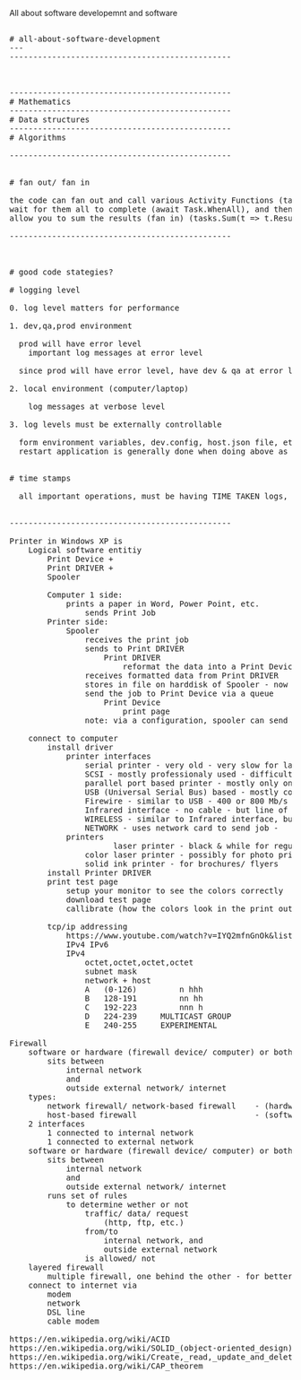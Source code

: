 All about software developemnt and software

<pre>

# all-about-software-development
---
-----------------------------------------------

		

-----------------------------------------------
# Mathematics
-----------------------------------------------
# Data structures
-----------------------------------------------
# Algorithms

-----------------------------------------------


# fan out/ fan in

the code can fan out and call various Activity Functions (tasks = durableOrchestrationContext.CallFunctionAsync)
wait for them all to complete (await Task.WhenAll), and then 
allow you to sum the results (fan in) (tasks.Sum(t => t.Result))

-----------------------------------------------



# good code stategies?

# logging level

0. log level matters for performance

1. dev,qa,prod environment

  prod will have error level
    important log messages at error level
    
  since prod will have error level, have dev & qa at error level (occasionally see if verbose level is working fine)

2. local environment (computer/laptop)

    log messages at verbose level
  
3. log levels must be externally controllable

  form environment variables, dev.config, host.json file, etc.
  restart application is generally done when doing above as a best practice


# time stamps

  all important operations, must be having TIME TAKEN logs, which tell how much time they took - save time for customer and cost


-----------------------------------------------

Printer in Windows XP is
	Logical software entitiy
		Print Device +
		Print DRIVER +
		Spooler

		Computer 1 side:
			prints a paper in Word, Power Point, etc.
				sends Print Job
		Printer side:
			Spooler
				receives the print job
				sends to Print DRIVER
					Print DRIVER
						reformat the data into a Print Device langauge (Postscript, PCL, etc.)
				receives formatted data from Print DRIVER
				stores in file on harddisk of Spooler - now Job is spooled
				send the job to Print Device via a queue
					Print Device
						print page
				note: via a configuration, spooler can send pages to Print Device, while it works with spooler for further pages reformatting.

	connect to computer
		install driver
			printer interfaces
				serial printer - very old - very slow for large documents as it sends 1 bit at a time, difficult configuration, convinient as it has very long cable (PC & printer can be very distant)
				SCSI - mostly professionaly used - difficult configuration
				parallel port based printer - mostly only one parallel port - most used in homes too - not plug & play - manually install from control panel (CD may be required)
				USB (Universal Serial Bus) based - mostly comes in multiple USB ports - plug & play - automatically connect to computer - 480 Mb/second data sent
				Firewire - similar to USB - 400 or 800 Mb/s - hasn't caught on as strongly as USB
				Infrared interface - no cable - but line of sight to printer should not be blocked by other phyiscal objects, also 1+ meter may have problems, secruity concerns as data is in air as others with IR port can see what is being printed.
				WIRELESS - similar to Infrared interface, but uses Radio signal - no issues with physical obsticales in middle, can be in another room - signals can be encrypted
				NETWORK - uses network card to send job - 
			printers
				      laser printer - black & while for regular documents
				color laser printer - possibly for photo prints
				solid ink printer - for brochures/ flyers
		install Printer DRIVER
		print test page
			setup your monitor to see the colors correctly
			download test page
			callibrate (how the colors look in the print out) - must needed required for color printer

		tcp/ip addressing
			https://www.youtube.com/watch?v=IYQ2mfnGnOk&list=PLdFppKg4UodjGN8nAhojxWyncoEdwTfqf&index=9
			IPv4 IPv6
			IPv4
				octet,octet,octet,octet
				subnet mask
				network + host
				A	(0-126)			n hhh
				B	128-191			nn hh
				C	192-223			nnn h
				D	224-239		MULTICAST GROUP
				E	240-255		EXPERIMENTAL

Firewall
	software or hardware (firewall device/ computer) or both
		sits between
			internal network
			and
			outside external network/ internet
	types:
		network firewall/ network-based firewall	- (hardware) - internal network of computer/system connected to internet
		host-based firewall							- (software) - single computer/system connected to internet
	2 interfaces
		1 connected to internal network
		1 connected to external network
	software or hardware (firewall device/ computer) or both
		sits between
			internal network
			and
			outside external network/ internet
		runs set of rules
			to determine wether or not
				traffic/ data/ request
					(http, ftp, etc.)
				from/to
					internal network, and
					outside external network
				is allowed/ not
	layered firewall
		multiple firewall, one behind the other - for better security
	connect to internet via
		modem
		network
		DSL line
		cable modem

https://en.wikipedia.org/wiki/ACID
https://en.wikipedia.org/wiki/SOLID_(object-oriented_design)
https://en.wikipedia.org/wiki/Create,_read,_update_and_delete
https://en.wikipedia.org/wiki/CAP_theorem

<code  style="white-space: pre-wrap; word-break: break-all; overflow-wrap: break-word; display: block;">
</code>
</pre>
